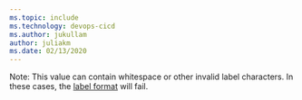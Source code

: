 ```yaml
---
ms.topic: include
ms.technology: devops-cicd
ms.author: jukullam
author: juliakm
ms.date: 02/13/2020
---
```


Note: This value can contain whitespace or other invalid label characters. In these cases, the [label format](../../../repos/tfvc/labels-command.md) will fail.
